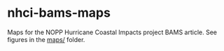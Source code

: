 # nhci-bams-maps
Maps for the NOPP Hurricane Coastal Impacts project BAMS article.  See figures in the [maps/](./maps/) folder.
